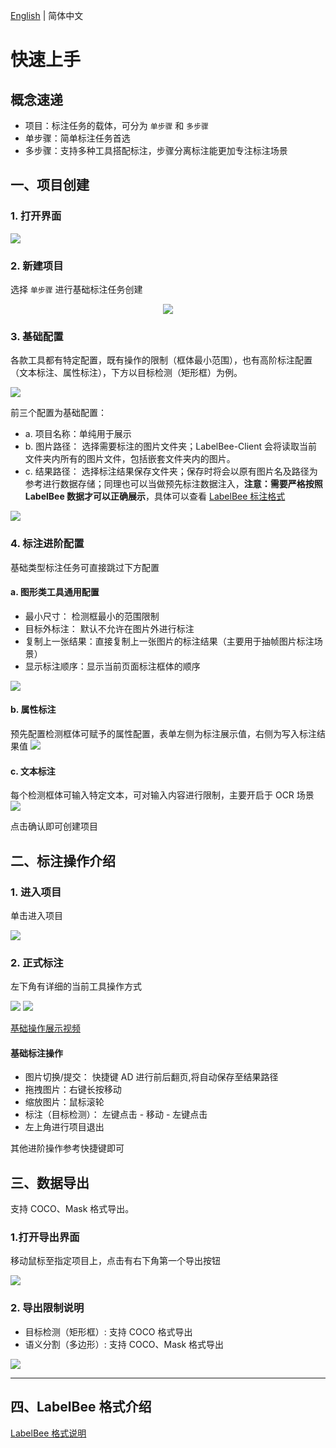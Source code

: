 [English](./README.md) | 简体中文

# 快速上手

## 概念速递
- 项目：标注任务的载体，可分为 `单步骤` 和 `多步骤`
- 单步骤：简单标注任务首选
- 多步骤：支持多种工具搭配标注，步骤分离标注能更加专注标注场景

## 一、项目创建

### 1. 打开界面
<img src="./assets/projectPlatform.png">

### 2. 新建项目

选择 `单步骤` 进行基础标注任务创建

<div  align="center">
<img src="./assets/project-step.png">
</div>

### 3. 基础配置

各款工具都有特定配置，既有操作的限制（框体最小范围），也有高阶标注配置（文本标注、属性标注），下方以目标检测（矩形框）为例。

<img src="./assets/create-project.png">

前三个配置为基础配置：

* a.	项目名称：单纯用于展示
* b.	图片路径： 选择需要标注的图片文件夹；LabelBee-Client 会将读取当前文件夹内所有的图片文件，包括嵌套文件夹内的图片。
* c.	结果路径： 选择标注结果保存文件夹；保存时将会以原有图片名及路径为参考进行数据存储；同理也可以当做预先标注数据注入，**注意：需要严格按照 LabelBee 数据才可以正确展示**，具体可以查看 [LabelBee 标注格式](./annotation/README.md)

<img src="./assets/common-config.png">

### 4. 标注进阶配置

基础类型标注任务可直接跳过下方配置

#### a. 图形类工具通用配置

- 最小尺寸： 检测框最小的范围限制
- 目标外标注： 默认不允许在图片外进行标注
- 复制上一张结果：直接复制上一张图片的标注结果（主要用于抽帧图片标注场景）
- 显示标注顺序：显示当前页面标注框体的顺序
<img src="./assets/rectTool-common-config.png">

#### b. 属性标注

预先配置检测框体可赋予的属性配置，表单左侧为标注展示值，右侧为写入标注结果值
<img src="./assets/config-attribute.png">

#### c. 文本标注

每个检测框体可输入特定文本，可对输入内容进行限制，主要开启于 OCR 场景
<img src="./assets/config-textAttribute.png">


点击确认即可创建项目

## 二、标注操作介绍

### 1. 进入项目

单击进入项目

<img src="./assets/project-face-detection.png">

### 2. 正式标注

左下角有详细的当前工具操作方式

<img src="./assets/annotation.png">

<img src="./assets/hotkey.png">

[基础操作展示视频](https://www.bilibili.com/video/BV1fZ4y1X7tq)


#### 基础标注操作

- 图片切换/提交： 快捷键 AD 进行前后翻页,将自动保存至结果路径
- 拖拽图片：右键长按移动
- 缩放图片：鼠标滚轮
- 标注（目标检测）： 左键点击 - 移动 - 左键点击
- 左上角进行项目退出

其他进阶操作参考快捷键即可

## 三、数据导出

支持 COCO、Mask 格式导出。

### 1.打开导出界面  

移动鼠标至指定项目上，点击有右下角第一个导出按钮

<img src="./assets/project-folder.png">


### 2. 导出限制说明

- 目标检测（矩形框）: 支持 COCO 格式导出
- 语义分割（多边形）: 支持 COCO、Mask 格式导出

<img src="./assets/export-rect-format.png">

---

## 四、LabelBee 格式介绍

[LabelBee 格式说明](./annotation/README.md)
